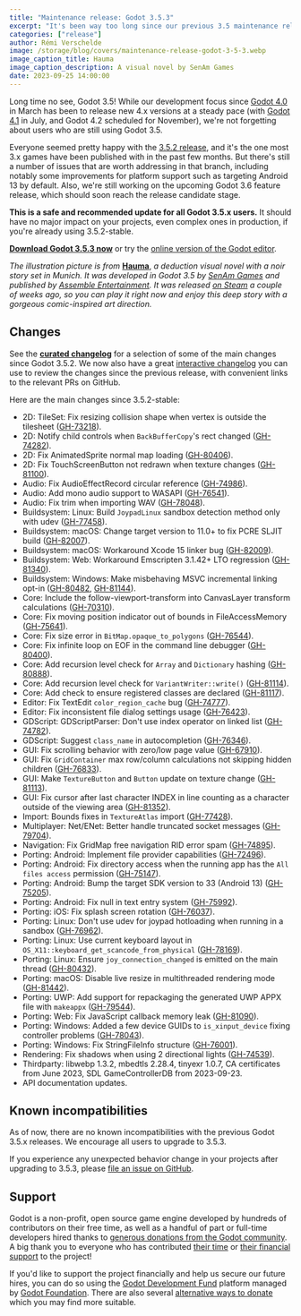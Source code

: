 ```yaml
---
title: "Maintenance release: Godot 3.5.3"
excerpt: "It's been way too long since our previous 3.5 maintenance release! This new Godot 3.5.3 fixes a number of important issues and adjusts to changing platform requirements."
categories: ["release"]
author: Rémi Verschelde
image: /storage/blog/covers/maintenance-release-godot-3-5-3.webp
image_caption_title: Hauma
image_caption_description: A visual novel by SenAm Games
date: 2023-09-25 14:00:00
---
```


Long time no see, Godot 3.5! While our development focus since [Godot 4.0](/article/godot-4-0-sets-sail/) in March has been to release new 4.x versions at a steady pace (with [Godot 4.1](/article/godot-4-1-is-here/) in July, and Godot 4.2 scheduled for November), we're not forgetting about users who are still using Godot 3.5.

Everyone seemed pretty happy with the [3.5.2 release](/article/maintenance-release-godot-3-5-2/), and it's the one most 3.x games have been published with in the past few months. But there's still a number of issues that are worth addressing in that branch, including notably some improvements for platform support such as targeting Android 13 by default. Also, we're still working on the upcoming Godot 3.6 feature release, which should soon reach the release candidate stage.

**This is a safe and recommended update for all Godot 3.5.x users.** It should have no major impact on your projects, even complex ones in production, if you're already using 3.5.2-stable.

[**Download Godot 3.5.3 now**](/download/3.x/) or try the [online version of the Godot editor](https://editor.godotengine.org/3.5.3.stable/).

*The illustration picture is from* [**Hauma**](https://store.steampowered.com/app/1443470/Hauma__A_Detective_Noir_Story/), *a deduction visual novel with a noir story set in Munich. It was developed in Godot 3.5 by [SenAm Games](https://www.senam-games.com/) and published by [Assemble Entertainment](https://twitter.com/AssembleTeam). It was released [on Steam](https://store.steampowered.com/app/1443470/Hauma__A_Detective_Noir_Story/) a couple of weeks ago, so you can play it right now and enjoy this deep story with a gorgeous comic-inspired art direction.*

## Changes

See the [**curated changelog**](https://github.com/godotengine/godot/blob/3.5.3-stable/CHANGELOG.md) for a selection of some of the main changes since Godot 3.5.2. We now also have a great [interactive changelog](https://godotengine.github.io/godot-interactive-changelog/#3.5.3) you can use to review the changes since the previous release, with convenient links to the relevant PRs on GitHub.

Here are the main changes since 3.5.2-stable:

- 2D: TileSet: Fix resizing collision shape when vertex is outside the tilesheet ([GH-73218](https://github.com/godotengine/godot/pull/73218)).
- 2D: Notify child controls when `BackBufferCopy`'s rect changed ([GH-74282](https://github.com/godotengine/godot/pull/74282)).
- 2D: Fix AnimatedSprite normal map loading ([GH-80406](https://github.com/godotengine/godot/pull/80406)).
- 2D: Fix TouchScreenButton not redrawn when texture changes ([GH-81100](https://github.com/godotengine/godot/pull/81100)).
- Audio: Fix AudioEffectRecord circular reference ([GH-74986](https://github.com/godotengine/godot/pull/74986)).
- Audio: Add mono audio support to WASAPI ([GH-76541](https://github.com/godotengine/godot/pull/76541)).
- Audio: Fix trim when importing WAV ([GH-78048](https://github.com/godotengine/godot/pull/78048)).
- Buildsystem: Linux: Build `JoypadLinux` sandbox detection method only with udev ([GH-77458](https://github.com/godotengine/godot/pull/77458)).
- Buildsystem: macOS: Change target version to 11.0+ to fix PCRE SLJIT build ([GH-82007](https://github.com/godotengine/godot/pull/82007)).
- Buildsystem: macOS: Workaround Xcode 15 linker bug ([GH-82009](https://github.com/godotengine/godot/pull/82009)).
- Buildsystem: Web: Workaround Emscripten 3.1.42+ LTO regression ([GH-81340](https://github.com/godotengine/godot/pull/81340)).
- Buildsystem: Windows: Make misbehaving MSVC incremental linking opt-in ([GH-80482](https://github.com/godotengine/godot/pull/80482), [GH-81144](https://github.com/godotengine/godot/pull/81144)).
- Core: Include the follow-viewport-transform into CanvasLayer transform calculations ([GH-70310](https://github.com/godotengine/godot/pull/70310)).
- Core: Fix moving position indicator out of bounds in FileAccessMemory ([GH-75641](https://github.com/godotengine/godot/pull/75641)).
- Core: Fix size error in `BitMap.opaque_to_polygons` ([GH-76544](https://github.com/godotengine/godot/pull/76544)).
- Core: Fix infinite loop on EOF in the command line debugger ([GH-80400](https://github.com/godotengine/godot/pull/80400)).
- Core: Add recursion level check for `Array` and `Dictionary` hashing ([GH-80888](https://github.com/godotengine/godot/pull/80888)).
- Core: Add recursion level check for `VariantWriter::write()` ([GH-81114](https://github.com/godotengine/godot/pull/81114)).
- Core: Add check to ensure registered classes are declared ([GH-81117](https://github.com/godotengine/godot/pull/81117)).
- Editor: Fix TextEdit `color_region_cache` bug ([GH-74777](https://github.com/godotengine/godot/pull/74777)).
- Editor: Fix inconsistent file dialog settings usage ([GH-76423](https://github.com/godotengine/godot/pull/76423)).
- GDScript: GDScriptParser: Don't use index operator on linked list ([GH-74782](https://github.com/godotengine/godot/pull/74782)).
- GDScript: Suggest `class_name` in autocompletion ([GH-76346](https://github.com/godotengine/godot/pull/76346)).
- GUI: Fix scrolling behavior with zero/low page value ([GH-67910](https://github.com/godotengine/godot/pull/67910)).
- GUI: Fix `GridContainer` max row/column calculations not skipping hidden children ([GH-76833](https://github.com/godotengine/godot/pull/76833)).
- GUI: Make `TextureButton` and `Button` update on texture change ([GH-81113](https://github.com/godotengine/godot/pull/81113)).
- GUI: Fix cursor after last character INDEX in line counting as a character outside of the viewing area ([GH-81352](https://github.com/godotengine/godot/pull/81352)).
- Import: Bounds fixes in `TextureAtlas` import ([GH-77428](https://github.com/godotengine/godot/pull/77428)).
- Multiplayer: Net/ENet: Better handle truncated socket messages ([GH-79704](https://github.com/godotengine/godot/pull/79704)).
- Navigation: Fix GridMap free navigation RID error spam ([GH-74895](https://github.com/godotengine/godot/pull/74895)).
- Porting: Android: Implement file provider capabilities ([GH-72496](https://github.com/godotengine/godot/pull/72496)).
- Porting: Android: Fix directory access when the running app has the `All files access` permission ([GH-75147](https://github.com/godotengine/godot/pull/75147)).
- Porting: Android: Bump the target SDK version to 33 (Android 13) ([GH-75205](https://github.com/godotengine/godot/pull/75205)).
- Porting: Android: Fix null in text entry system ([GH-75992](https://github.com/godotengine/godot/pull/75992)).
- Porting: iOS: Fix splash screen rotation ([GH-76037](https://github.com/godotengine/godot/pull/76037)).
- Porting: Linux: Don't use udev for joypad hotloading when running in a sandbox ([GH-76962](https://github.com/godotengine/godot/pull/76962)).
- Porting: Linux: Use current keyboard layout in `OS_X11::keyboard_get_scancode_from_physical` ([GH-78169](https://github.com/godotengine/godot/pull/78169)).
- Porting: Linux: Ensure `joy_connection_changed` is emitted on the main thread ([GH-80432](https://github.com/godotengine/godot/pull/80432)).
- Porting: macOS: Disable live resize in multithreaded rendering mode ([GH-81442](https://github.com/godotengine/godot/pull/81442)).
- Porting: UWP: Add support for repackaging the generated UWP APPX file with `makeappx` ([GH-79544](https://github.com/godotengine/godot/pull/79544)).
- Porting: Web: Fix JavaScript callback memory leak ([GH-81090](https://github.com/godotengine/godot/pull/81090)).
- Porting: Windows: Added a few device GUIDs to `is_xinput_device` fixing controller problems ([GH-78043](https://github.com/godotengine/godot/pull/78043)).
- Porting: Windows: Fix StringFileInfo structure ([GH-76001](https://github.com/godotengine/godot/pull/76001)).
- Rendering: Fix shadows when using 2 directional lights ([GH-74539](https://github.com/godotengine/godot/pull/74539)).
- Thirdparty: libwebp 1.3.2, mbedtls 2.28.4, tinyexr 1.0.7, CA certificates from June 2023, SDL GameControllerDB from 2023-09-23.
- API documentation updates.

## Known incompatibilities

As of now, there are no known incompatibilities with the previous Godot 3.5.x releases. We encourage all users to upgrade to 3.5.3.

If you experience any unexpected behavior change in your projects after upgrading to 3.5.3, please [file an issue on GitHub](https://github.com/godotengine/godot/issues).

## Support

Godot is a non-profit, open source game engine developed by hundreds of contributors on their free time, as well as a handful of part or full-time developers hired thanks to [generous donations from the Godot community](https://fund.godotengine.org/). A big thank you to everyone who has contributed [their time](https://github.com/godotengine/godot/blob/master/AUTHORS.md) or [their financial support](https://github.com/godotengine/godot/blob/master/DONORS.md) to the project!

If you'd like to support the project financially and help us secure our future hires, you can do so using the [Godot Development Fund](https://fund.godotengine.org/) platform managed by [Godot Foundation](https://godot.foundation/). There are also several [alternative ways to donate](/donate) which you may find more suitable.
